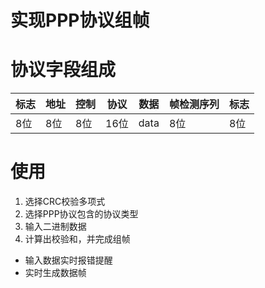 # 实现PPP协议组帧
# 协议字段组成
| 标志 | 地址 | 控制| 协议 | 数据 | 帧检测序列 | 标志 |
| --- | ---- | -- | ---- | --- | -------- | --- |
| 8位  |  8位 | 8位 | 16位 | data | 8位     | 8位 |

# 使用
1. 选择CRC校验多项式
2. 选择PPP协议包含的协议类型
3. 输入二进制数据
4. 计算出校验和，并完成组帧


- 输入数据实时报错提醒
- 实时生成数据帧